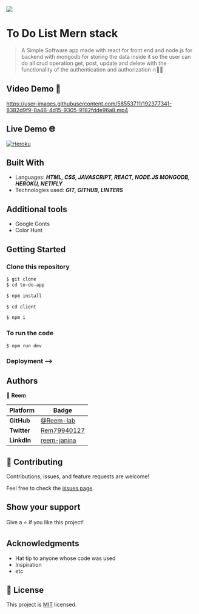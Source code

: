 ![](https://img.shields.io/static/v1?label=BY&message=Reemoz&color=red)
<!-- Feel Free to Add, Update, Delete Any Section you find needs so -->

# To Do List Mern stack

> A Simple Software app made with react for front end and node.js for backend with mongodb for storing the data inside it so the user can do all crud operation get, post, update and delete with the functionality of the authentication and authorization 🔥💯🚀


## Video Demo 🎥





https://user-images.githubusercontent.com/58553711/192377341-8382d9f9-8a46-4d15-9305-9182fdde96a8.mp4




## Live Demo 🌐

[![Heroku](https://img.shields.io/badge/Heroku-deploy-yellow)]()



## Built With

- Languages: _**HTML, CSS, JAVASCRIPT, REACT, NODE.JS MONGODB, HEROKU, NETIFLY**_
- Technologies used: _**GIT, GITHUB, LINTERS**_

## Additional tools
 - Google Gonts
 - Color Hunt


## Getting Started

### Clone this repository

```bash
$ git clone 
$ cd to-do-app

$ npm install

$ cd client

$ npm i
```
### To run the code
```bash
$ npm run dev
```


### Deployment -->

## Authors

<!-- Only Change Username for Different Accounts -->

👤 **Reem**

 Platform | Badge |
 --- | --- |
 **GitHub**  | [@Reem-lab](https://github.com/Reem-lab)
 **Twitter** | [Rem79940127](https://twitter.com/Rem79940127)
 **LinkdIn** | [reem-janina](https://www.linkedin.com/in/reem-janina-ab74ab21a/)


## 🤝 Contributing

Contributions, issues, and feature requests are welcome!

Feel free to check the [issues page](../../issues).

## Show your support

Give a ⭐️ if you like this project!

## Acknowledgments

- Hat tip to anyone whose code was used
- Inspiration
- etc

## 📝 License

This project is [MIT](/LICENSE) licensed.
